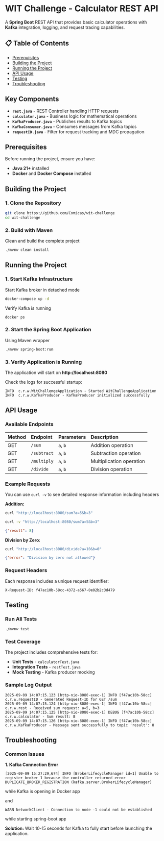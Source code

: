 # WIT Challenge - Calculator REST API

A **Spring Boot** REST API that provides basic calculator operations with **Kafka** integration, logging, and request tracing capabilities.

## 📋 Table of Contents

- [Prerequisites](#prerequisites)
- [Building the Project](#building-the-project)
- [Running the Project](#running-the-project)
- [API Usage](#api-usage)
- [Testing](#testing)
- [Troubleshooting](#troubleshooting)


## Key Components

- **`rest.java`** - REST Controller handling HTTP requests
- **`calculator.java`** - Business logic for mathematical operations
- **`KafkaProducer.java`** - Publishes results to Kafka topics
- **`KafkaConsumer.java`** - Consumes messages from Kafka topics
- **`requestID.java`** - Filter for request tracking and MDC propagation


## Prerequisites

Before running the project, ensure you have:

- **Java 21+** installed
- **Docker** and **Docker Compose** installed


## Building the Project

### 1. Clone the Repository

```bash
git clone https://github.com/Comicas/wit-challenge
cd wit-challenge
```

### 2. Build with Maven

Clean and build the complete project
```bash
./mvnw clean install
```

## Running the Project

### 1. Start Kafka Infrastructure

Start Kafka broker in detached mode
```bash
docker-compose up -d
```

Verify Kafka is running
```bash
docker ps
```

### 2. Start the Spring Boot Application
Using Maven wrapper
```bash
./mvnw spring-boot:run
```


### 3. Verify Application is Running

The application will start on **http://localhost:8080**

Check the logs for successful startup:

```
INFO  c.r.w.WitChallengeApplication - Started WitChallengeApplication
INFO  c.r.w.KafkaProducer - KafkaProducer initialized successfully
```


## API Usage

### Available Endpoints

| Method | Endpoint | Parameters | Description |
| :-- | :-- | :-- | :-- |
| GET | `/sum` | `a`, `b` | Addition operation |
| GET | `/subtract` | `a`, `b` | Subtraction operation |
| GET | `/multiply` | `a`, `b` | Multiplication operation |
| GET | `/divide` | `a`, `b` | Division operation |

### Example Requests

You can use `curl -v` to see detailed response information including headers

**Addition:**

```bash
curl "http://localhost:8080/sum?a=5&b=3"
```
```bash
curl -v "http://localhost:8080/sum?a=5&b=3"
```

```json
{"result": 8}
```


**Division by Zero:**

```bash
curl "http://localhost:8080/divide?a=10&b=0"
```

```json
{"error": "Division by zero not allowed"}
```


### Request Headers

Each response includes a unique request identifier:

```
X-Request-ID: f47ac10b-58cc-4372-a567-0e02b2c3d479
```


## Testing

### Run All Tests

```bash
./mvnw test
```


### Test Coverage

The project includes comprehensive tests for:

- **Unit Tests** - `calculatorTest.java`
- **Integration Tests** - `restTest.java`
- **Mock Testing** - Kafka producer mocking


### Sample Log Output

```log
2025-09-09 14:07:15.123 [http-nio-8080-exec-1] INFO [f47ac10b-58cc] c.r.w.requestID - Generated Request-ID for GET /sum
2025-09-09 14:07:15.124 [http-nio-8080-exec-1] INFO [f47ac10b-58cc] c.r.w.rest - Received sum request: a=5, b=3
2025-09-09 14:07:15.125 [http-nio-8080-exec-1] DEBUG [f47ac10b-58cc] c.r.w.calculator - Sum result: 8
2025-09-09 14:07:15.126 [http-nio-8080-exec-1] INFO [f47ac10b-58cc] c.r.w.KafkaProducer - Message sent successfully to topic 'result': 8
```

## Troubleshooting

### Common Issues

**1. Kafka Connection Error**

```
[2025-09-09 15:27:29,674] INFO [BrokerLifecycleManager id=1] Unable to register broker 1 because the controller returned error DUPLICATE_BROKER_REGISTRATION (kafka.server.BrokerLifecycleManager)
```
while Kafka is opening in Docker app

and

```
WARN NetworkClient - Connection to node -1 could not be established
```
while starting spring-boot app

**Solution:** Wait 10-15 seconds for Kafka to fully start before launching the application.
